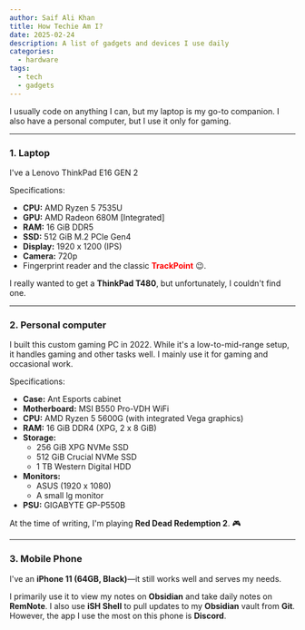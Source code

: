 ```yaml
---
author: Saif Ali Khan
title: How Techie Am I?
date: 2025-02-24
description: A list of gadgets and devices I use daily
categories:
  - hardware
tags: 
  - tech
  - gadgets
---
```


I usually code on anything I can, but my laptop is my go-to companion.
I also have a personal computer, but I use it only for gaming.

---

### 1. Laptop

I've a Lenovo ThinkPad E16 GEN 2

Specifications:
- **CPU:** AMD Ryzen 5 7535U
- **GPU:** AMD Radeon 680M [Integrated]
- **RAM:** 16 GiB DDR5
- **SSD:** 512 GiB M.2 PCle Gen4
- **Display:** 1920 x 1200 (IPS)
- **Camera:** 720p
- Fingerprint reader and the classic <strong style="color:red">TrackPoint</strong> 😉.

I really wanted to get a **ThinkPad T480**, but unfortunately, I couldn't find one.

---

### 2. Personal computer

I built this custom gaming PC in 2022. While it's a low-to-mid-range setup, 
it handles gaming and other tasks well. I mainly use it for gaming and occasional work.

Specifications:
- **Case:** Ant Esports cabinet
- **Motherboard:** MSI B550 Pro-VDH WiFi
- **CPU:** AMD Ryzen 5 5600G (with integrated Vega graphics)
- **RAM:** 16 GiB DDR4 (XPG, 2 x 8 GiB)
- **Storage:**
  - 256 GiB XPG NVMe SSD
  - 512 GiB Crucial NVMe SSD
  - 1 TB Western Digital HDD
- **Monitors:**
  - ASUS (1920 x 1080)
  - A small lg monitor
- **PSU:** GIGABYTE GP-P550B

At the time of writing, I'm playing **Red Dead Redemption 2**. 🎮

---

### 3. Mobile Phone

I've an **iPhone 11 (64GB, Black)**—it still works well and serves my needs.

I primarily use it to view my notes on **Obsidian** and take daily notes on **RemNote**. 
I also use **iSH Shell** to pull updates to my **Obsidian** vault from **Git**. 
However, the app I use the most on this phone is **Discord**.